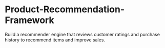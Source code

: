 # Product-Recommendation-Framework
Build a recommender engine that reviews customer ratings and purchase history to recommend items and improve sales.
